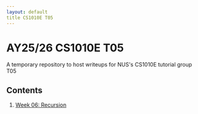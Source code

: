 ```yaml
---
layout: default
title CS1010E T05
---
```

# AY25/26 CS1010E T05

A temporary repository to host writeups for NUS's CS1010E tutorial group T05

## Contents

1. [Week 06: Recursion](<w06 recursion/recursion_writeups.md>)
